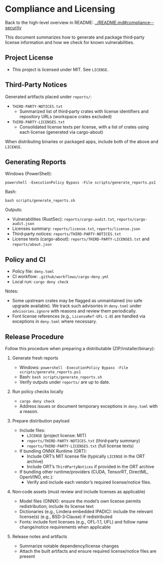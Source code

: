 # Compliance and Licensing

Back to the high-level overview in README: [../README.md#compliance--security](../README.md#compliance--security)

This document summarizes how to generate and package third‑party license information and how we check for known vulnerabilities.

## Project License

- This project is licensed under MIT. See `LICENSE`.

## Third‑Party Notices

Generated artifacts placed under `reports/`:

- `THIRD-PARTY-NOTICES.txt`
  - Summarized list of third‑party crates with license identifiers and repository URLs (workspace crates excluded)
- `THIRD-PARTY-LICENSES.txt`
  - Consolidated license texts per license, with a list of crates using each license (generated via cargo-about)

When distributing binaries or packaged apps, include both of the above and `LICENSE`.

## Generating Reports

Windows (PowerShell):

```
powershell -ExecutionPolicy Bypass -File scripts/generate_reports.ps1
```

Bash:

```
bash scripts/generate_reports.sh
```

Outputs:

- Vulnerabilities (RustSec): `reports/cargo-audit.txt`, `reports/cargo-audit.json`
- Licenses summary: `reports/license.txt`, `reports/license.json`
- Third‑party notices: `reports/THIRD-PARTY-NOTICES.txt`
- License texts (cargo-about): `reports/THIRD-PARTY-LICENSES.txt` and `reports/about.json`

## Policy and CI

- Policy file: `deny.toml`
- CI workflow: `.github/workflows/cargo-deny.yml`
- Local run: `cargo deny check`

Notes:

- Some upstream crates may be flagged as unmaintained (no safe upgrade available). We track such advisories in `deny.toml` under `advisories.ignore` with reasons and review them periodically.
- Font license references (e.g., `LicenseRef-UFL-1.0`) are handled via exceptions in `deny.toml` where necessary.

## Release Procedure

Follow this procedure when preparing a distributable (ZIP/installer/binary):

1) Generate fresh reports
   - Windows: `powershell -ExecutionPolicy Bypass -File scripts/generate_reports.ps1`
   - Bash: `bash scripts/generate_reports.sh`
   - Verify outputs under `reports/` are up to date.

2) Run policy checks locally
   - `cargo deny check`
   - Address issues or document temporary exceptions in `deny.toml` with a reason.

3) Prepare distribution payload
   - Include files:
     - `LICENSE` (project license: MIT)
     - `reports/THIRD-PARTY-NOTICES.txt` (third‑party summary)
     - `reports/THIRD-PARTY-LICENSES.txt` (full license texts)
   - If bundling ONNX Runtime (ORT):
     - Include ORT’s MIT license file (typically `LICENSE` in the ORT archive)
     - Include ORT’s `ThirdPartyNotices` if provided in the ORT archive
   - If bundling other runtime/providers (CUDA, TensorRT, DirectML, OpenVINO, etc.):
     - Verify and include each vendor’s required license/notice files.

4) Non‑code assets (must review and include licenses as applicable)
   - Model files (ONNX): ensure the model’s own license permits redistribution; include its license text
   - Dictionaries (e.g., Lindera embedded IPADIC): include the relevant license(s) (e.g., BSD‑3‑Clause) if redistributed
   - Fonts: include font licenses (e.g., OFL‑1.1, UFL) and follow name change/notice requirements when applicable

5) Release notes and artifacts
   - Summarize notable dependency/license changes
   - Attach the built artifacts and ensure required license/notice files are present
